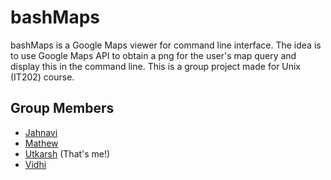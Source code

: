 # bashMaps
bashMaps is a Google Maps viewer for command line interface. The idea is to use Google Maps API to obtain a png for the user's map query and display this in the command line. This is a group project made for Unix (IT202) course.

## Group Members
* [Jahnavi](https://github.com/Jahnavi-Tirunagari)
* [Mathew](https://github.com/MathewMedayil)
* [Utkarsh](https://github.com/utkarsh23) (That's me!)
* [Vidhi](https://github.com/Vidhi06)
